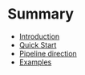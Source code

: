 # Summary

- [Introduction](./readme.md)
- [Quick Start](./quick-start.md)
- [Pipeline direction](./pipeline-direction.md)
- [Examples](./examples.md)
